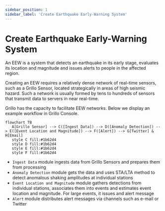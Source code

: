 ```yaml
---
sidebar_position: 1
sidebar_label: 'Create Earthquake Early-Warning System'
---
```


# Create Earthquake Early-Warning System
An EEW is a system that detects an earthquake in its early stage, evaluates its location and magnitude and issues alerts to people in the affected region.

Creating an EEW requires a relatively dense network of real-time sensors, such as a Grillo Sensor, located strategically in areas of high seismic hazard. Such a network is usually formed by tens to hundreds of sensors that transmit data to servers in near real-time.

Grillo has the capacity to facilitate EEW networks. Below we display an example workflow in Grillo Console.

```mermaid
flowchart TB
   A[Grillo Sensor] --> C([Ingest Data]) --> D([Anomaly Detection]) --> E([Event Location and Magnitude]) --> F([Alert]) --> G[Twitter] & H[Email]
   style C fill:#1b62d4
   style D fill:#1b62d4
   style E fill:#1b62d4
   style F fill:#1b62d4
```

- `Ingest Data` module ingests data from Grillo Sensors and prepares them from processing
- `Anomaly Detection` module gets the data and uses STA/LTA method to detect anomalous shaking amplitudes at individual stations
- `Event Location and Magnitude` module gathers detections from individual stations, associates them into events and estimates event location and magnitude. For large events, it issues and alert message
- `Alert` module distributes alert messages via channels such as e-mail or Twitter
